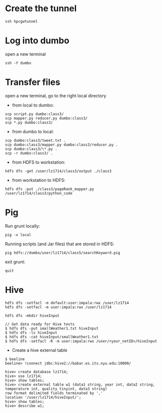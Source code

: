 # Create the tunnel
```      
ssh hpcgwtunnel
```

# Log into dumbo
open a new terminal
```
ssh -Y dumbo
```

# Transfer files
open a new terminal, go to the right local directory

* from local to dumbo:

```
scp script.py dumbo:class3/
scp mapper.py reducer.py dumbo:class3/
scp *.py dumbo:class3/
```

* from dumbo to local:

```
scp dumbo:class3/tweet.txt .
scp dumbo:class3/mapper.py dumbo:class3/reducer.py .
scp dumbo:class3/\*.py .
scp -r dumbo:class3/ .
```
* from HDFS to workstation:
```
hdfs dfs -get /user/lz1714/class3/output ./class3
```

* from workstation to HDFS:
```
hdfs dfs -put ./class3/pageRank_mapper.py /user/lz1714/class3/python_code
```


# Pig
Run grunt locally:
```
pig -x local
```

Running scripts (and Jar files) that are stored in HDFS:
```
pig hdfs://dumbo/user/lz1714/class5/searchKeyword.pig
```

exit grunt:
```
quit
```

# Hive
```
hdfs dfs -setfacl -m default:user:impala:rwx /user/lz1714
hdfs dfs -setfacl -m user:impala:rwx /user/lz1714

hdfs dfs -mkdir hiveInput

// Get data ready for Hive tests
$ hdfs dfs -put smallWeather1.txt hiveInput
$ hdfs dfs -ls hiveInput
$ hdfs dfs -cat hiveInput/smallWeather1.txt
$ hdfs dfs -setfacl -R -m user:impala:rwx /user/<your_netID>/hiveInput
```

* Create a hive external table
```
$ beeline
beeline> !connect jdbc:hive2://babar.es.its.nyu.edu:10000/

hive> create database lz1714; 
hive> use lz1714;
hive> show tables;
hive> create external table w1 (data1 string, year int, data2 string, temperature int, quality tinyint, data3 string)
row format delimited fields terminated by ','
location '/user/lz1714/hiveInput/';
hive> show tables; 
hive> describe w1;
```
